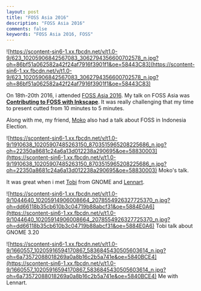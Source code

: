 ```yaml
---
layout: post
title: "FOSS Asia 2016"
description: "FOSS Asia 2016"
comments: false
keywords: "FOSS Asia 2016, FOSS"
---
```


![https://scontent-sin6-1.xx.fbcdn.net/v/t1.0-9/623_10205906842567083_3062794356600702578_n.jpg?oh=86bf51a062582a42f24af7916f3901f1&oe=58443C83](https://scontent-sin6-1.xx.fbcdn.net/v/t1.0-9/623_10205906842567083_3062794356600702578_n.jpg?oh=86bf51a062582a42f24af7916f3901f1&oe=58443C83)

On 18th-20th 2016, i attended [FOSS Asia 2016](http://2016.fossasia.org/). My talk on FOSS Asia was [**Contributing to FOSS with Inkscape**](http://www.slideshare.net/cho2marsmellow/contributing-to-foss-with-inkscape). It was really challenging that my time to present cutted from 10 minutes to 5 minutes.

Along with me, my friend, [Moko](https://www.facebook.com/sdmoko) also had a talk about FOSS in Indonesia Election.

![https://scontent-sin6-1.xx.fbcdn.net/v/t1.0-9/1910638_10205907485263150_8703515965208225686_n.jpg?oh=22350a8681c24a6a13d012238a290695&oe=58830003](https://scontent-sin6-1.xx.fbcdn.net/v/t1.0-9/1910638_10205907485263150_8703515965208225686_n.jpg?oh=22350a8681c24a6a13d012238a290695&oe=58830003)
Moko's talk.

It was great when i met [Tobi](https://wiki.gnome.org/TobiasMueller) from GNOME and [Lennart](http://0pointer.de/lennart/).

![https://scontent-sin6-1.xx.fbcdn.net/v/t1.0-9/1044640_10205914906008664_2078554926327725370_n.jpg?oh=dd66118b35cb610b3c04719b88abcf31&oe=5884E0A6](https://scontent-sin6-1.xx.fbcdn.net/v/t1.0-9/1044640_10205914906008664_2078554926327725370_n.jpg?oh=dd66118b35cb610b3c04719b88abcf31&oe=5884E0A6)
Tobi talk about GNOME 3.20

![https://scontent-sin6-1.xx.fbcdn.net/v/t1.0-9/1660557_10205916594170867_5836845430505603614_n.jpg?oh=6a73572088018269a0a8b16c2b5a741e&oe=5840BCE4](https://scontent-sin6-1.xx.fbcdn.net/v/t1.0-9/1660557_10205916594170867_5836845430505603614_n.jpg?oh=6a73572088018269a0a8b16c2b5a741e&oe=5840BCE4)
Me with Lennart.
